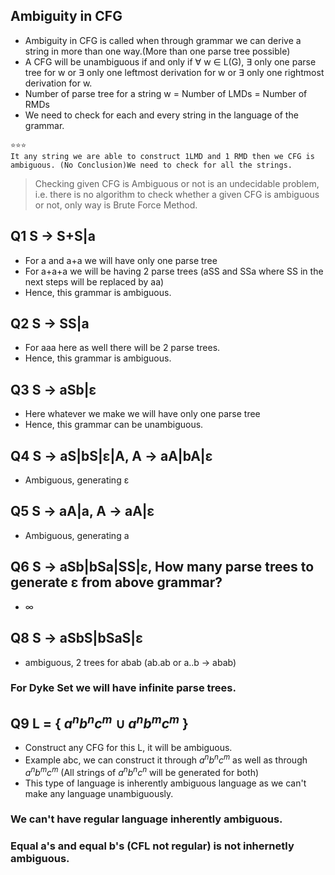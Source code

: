 ## Ambiguity in CFG
- Ambiguity in CFG is called when through grammar we can derive a string in more than one way.(More than one parse tree possible)
- A CFG will be unambiguous if and only if $\forall$ w $\in$ L(G), $\exists$ only one parse tree for w or $\exists$ only one leftmost derivation for w or $\exists$ only one rightmost derivation for w.
- Number of parse tree for a string w = Number of LMDs = Number of RMDs
- We need to check for each and every string in the language of the grammar.
```
⭐⭐⭐
It any string we are able to construct 1LMD and 1 RMD then we CFG is ambiguous. (No Conclusion)We need to check for all the strings.
```
> Checking given CFG is Ambiguous or not is an undecidable problem, i.e. there is no algorithm to check whether a given CFG is ambiguous or not, only way is Brute Force Method.

## Q1 S -> S+S|a
- For a and a+a we will have only one parse tree
- For a+a+a we will be having 2 parse trees (aSS and SSa where SS in the next steps will be replaced by aa)
- Hence, this grammar is ambiguous.

## Q2 S -> SS|a
- For aaa here as well there will be 2 parse trees.
- Hence, this grammar is ambiguous.

## Q3 S -> aSb|ε
- Here whatever we make we will have only one parse tree
- Hence, this grammar can be unambiguous.

## Q4 S -> aS|bS|ε|A, A -> aA|bA|ε
- Ambiguous, generating ε

## Q5 S -> aA|a, A -> aA|ε
- Ambiguous, generating a

## Q6 S -> aSb|bSa|SS|ε, How many parse trees to generate ε from above grammar?
- $\infty$

## Q8 S -> aSbS|bSaS|ε
- ambiguous, 2 trees for abab (ab.ab or a..b -> abab)

### For Dyke Set we will have infinite parse trees.

## Q9 L = { $a^{n}b^{n}c^{m} \cup a^{n}b^{m}c^{m}$ }
- Construct any CFG for this L, it will be ambiguous.
- Example abc, we can construct it through $a^{n}b^{n}c^{m}$ as well as through $a^{n}b^{m}c^{m}$ (All strings of $a^{n}b^{n}c^{n}$ will be generated for both)
- This type of language is inherently ambiguous language as we can't make any language unambiguously.

### We can't have regular language inherently ambiguous.
### Equal a's and equal b's (CFL not regular) is not inhernetly ambiguous.
